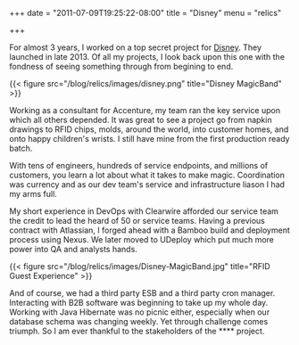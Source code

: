 +++
date = "2011-07-09T19:25:22-08:00"
title = "Disney"
menu = "relics"

+++

For almost 3 years, I worked on a top secret project for [Disney](http://www.disneystore.com/magicband/mn/1024701/).  They launched in late 2013.  Of all my projects, I look back upon this one with the fondness of seeing something through from begining to end.

{{< figure src="/blog/relics/images/disney.png" title="Disney MagicBand" >}}

Working as a consultant for Accenture, my team ran the key service upon which all others depended.  It was great to see a project go from napkin drawings to RFID chips, molds, around the world, into customer homes, and onto happy children's wrists.  I still have mine from the first production ready batch.

With tens of engineers, hundreds of service endpoints, and millions of customers, you learn a lot about what it takes to make magic.  Coordination was currency and as our dev team's service and infrastructure liason I had my arms full.

My short experience in DevOps with Clearwire afforded our service team the credit to lead the heard of 50 or service teams.  Having a previous contract with Atlassian, I forged ahead with a Bamboo build and deployment process using Nexus.  We later moved to UDeploy which put much more power into QA and analysts hands.

{{< figure src="/blog/relics/images/Disney-MagicBand.jpg" title="RFID Guest Experience" >}}

And of course, we had a third party ESB and a third party cron manager.  Interacting with B2B software was beginning to take up my whole day.  Working with Java Hibernate was no picnic either, especially when our database schema was changing weekly.  Yet through challenge comes triumph.  So I am ever thankful to the stakeholders of the **** project.



